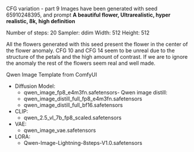 CFG variation - part 9
Images have been generated with seed 65910248395, and prompt **A beautiful flower,  Ultrarealistic, hyper realistic, 8k, high definition**

Number of steps: 20
Sampler: ddim
Width: 512
Height: 512


All the flowers generated with this seed present the flower in the center of the flower anomaly. CFG 10 and CFG 14 seem to be unreal due to the structure of the petals and the high amount of contrast. If we are to ignore the anomaly the rest of the flowers seem real and well made. 


Qwen Image Template from ComfyUI
- Diffusion Model: 
  - qwen_image_fp8_e4m3fn.safetensors- Qwen image distill: 
  - qwen_image_distill_full_fp8_e4m3fn.safetensors
  - qwen_image_distill_full_bf16.safetensors
- CLIP: 
  - qwen_2.5_vl_7b_fp8_scaled.safetensors
- VAE: 
  - qwen_image_vae.safetensors
- LORA: 
  - Qwen-Image-Lightning-8steps-V1.0.safetensors